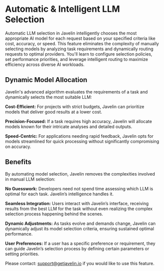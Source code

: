 # Automatic & Intelligent LLM Selection

Automatic LLM selection in Javelin intelligently chooses the most appropriate AI model for each request based on your specified criteria like cost, accuracy, or speed. This feature eliminates the complexity of manually selecting models by analyzing task requirements and dynamically routing requests to optimal providers. You'll learn to configure selection policies, set performance priorities, and leverage intelligent routing to maximize efficiency across diverse AI workloads.

## Dynamic Model Allocation

Javelin's advanced algorithm evaluates the requirements of a task and dynamically selects the most suitable LLM:

**Cost-Efficient:** For projects with strict budgets, Javelin can prioritize models that deliver good results at a lower cost.

**Precision-Focused:** If a task requires high accuracy, Javelin will allocate models known for their intricate analyses and detailed outputs.

**Speed-Centric:** For applications needing rapid feedback, Javelin opts for models streamlined for quick processing without significantly compromising on accuracy.

## Benefits

By automating model selection, Javelin removes the complexities involved in manual LLM selection:

**No Guesswork:** Developers need not spend time assessing which LLM is optimal for each task. Javelin’s intelligence handles it.

**Seamless Integration:** Users interact with Javelin’s interface, receiving results from the best LLM for the task without even realizing the complex selection process happening behind the scenes.

**Dynamic Adjustments:** As tasks evolve and demands change, Javelin can dynamically adjust its model selection criteria, ensuring sustained optimal performance.

**User Preferences:** If a user has a specific preference or requirement, they can guide Javelin’s selection process by defining certain parameters or setting priorities.

Please contact: support@getjavelin.io if you would like to use this feature. 
